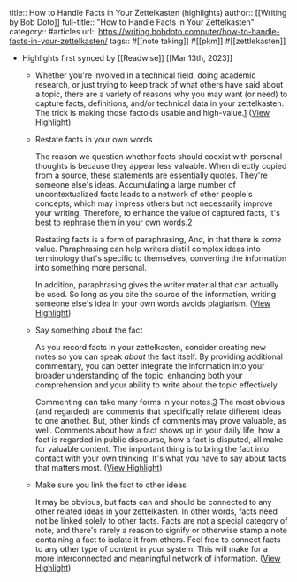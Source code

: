 title:: How to Handle Facts in Your Zettelkasten (highlights)
author:: [[Writing by Bob Doto]]
full-title:: "How to Handle Facts in Your Zettelkasten"
category:: #articles
url:: https://writing.bobdoto.computer/how-to-handle-facts-in-your-zettelkasten/
tags:: #[[note taking]] #[[pkm]] #[[zettlekasten]]

- Highlights first synced by [[Readwise]] [[Mar 13th, 2023]]
	- Whether you're involved in a technical field, doing academic research, or just trying to keep track of what others have said about a topic, there are a variety of reasons why you may want (or need) to capture facts, definitions, and/or technical data in your zettelkasten. The trick is making those factoids usable and high-value.[1](https://writing.bobdoto.computer/how-to-handle-facts-in-your-zettelkasten#fn-1) ([View Highlight](https://read.readwise.io/read/01gvcynbqsvh0qb54akawx4t9p))
	- Restate facts in your own words
	  
	  The reason we question whether facts should coexist with personal thoughts is because they appear less valuable. When directly copied from a source, these statements are essentially quotes. They're someone else's ideas. Accumulating a large number of uncontextualized facts leads to a network of other people's concepts, which may impress others but not necessarily improve your writing. Therefore, to enhance the value of captured facts, it's best to rephrase them in your own words.[2](https://writing.bobdoto.computer/how-to-handle-facts-in-your-zettelkasten#fn-2)
	  
	  Restating facts is a form of paraphrasing, And, in that there is *some* value. Paraphrasing can help writers distill complex ideas into terminology that's specific to themselves, converting the information into something more personal.
	  
	  In addition, paraphrasing gives the writer material that can actually be used. So long as you cite the source of the information, writing someone else's idea in your own words avoids plagiarism. ([View Highlight](https://read.readwise.io/read/01gvcynk8t6n192gehhdp3e914))
	- Say something about the fact
	  
	  As you record facts in your zettelkasten, consider creating new notes so you can speak *about* the fact itself. By providing additional commentary, you can better integrate the information into your broader understanding of the topic, enhancing both your comprehension and your ability to write about the topic effectively.
	  
	  Commenting can take many forms in your notes.[3](https://writing.bobdoto.computer/how-to-handle-facts-in-your-zettelkasten#fn-3) The most obvious (and regarded) are comments that specifically relate different ideas to one another. But, other kinds of comments may prove valuable, as well. Comments about how a fact shows up in your daily life, how a fact is regarded in public discourse, how a fact is disputed, all make for valuable content. The important thing is to bring the fact into contact with your own thinking. It's what you have to say about facts that matters most. ([View Highlight](https://read.readwise.io/read/01gvcyns5ykdqhk2d1ssfnwaak))
	- Make sure you link the fact to other ideas
	  
	  It may be obvious, but facts can and should be connected to any other related ideas in your zettelkasten. In other words, facts need not be linked solely to other facts. Facts are not a special category of note, and there's rarely a reason to signify or otherwise stamp a note containing a fact to isolate it from others. Feel free to connect facts to any other type of content in your system. This will make for a more interconnected and meaningful network of information. ([View Highlight](https://read.readwise.io/read/01gvcynvzem6kb0p8b56v9z9hs))